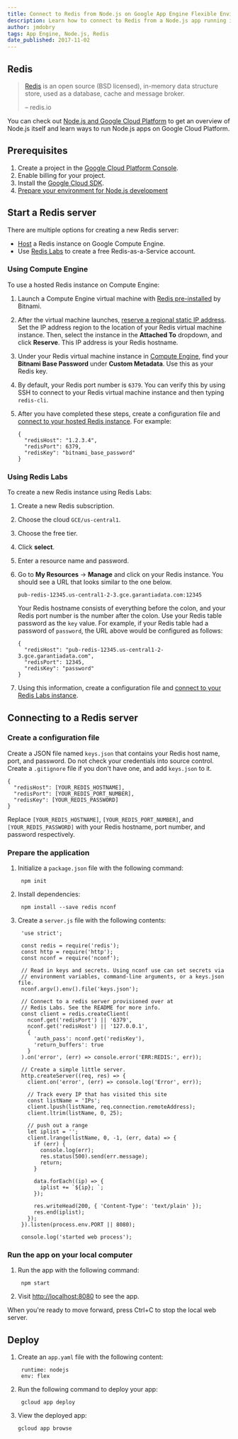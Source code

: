 ```yaml
---
title: Connect to Redis from Node.js on Google App Engine Flexible Environment
description: Learn how to connect to Redis from a Node.js app running in Google App Engine flexible environment.
author: jmdobry
tags: App Engine, Node.js, Redis
date_published: 2017-11-02
---
```

## Redis

> [Redis][redis]  is an open source (BSD licensed), in-memory data structure
> store, used as a database, cache and message broker.
>
> – redis.io

You can check out [Node.js and Google Cloud Platform][nodejs-gcp] to get an
overview of Node.js itself and learn ways to run Node.js apps on Google Cloud
Platform.

## Prerequisites

1. Create a project in the [Google Cloud Platform Console](https://console.cloud.google.com/).
1. Enable billing for your project.
1. Install the [Google Cloud SDK](/sdk/).
1. [Prepare your environment for Node.js development][nodejs]

## Start a Redis server

There are multiple options for creating a new Redis server:

* [Host](https://cloud.google.com/launcher/?q=redis) a Redis instance on Google
  Compute Engine.
* Use [Redis Labs](https://app.redislabs.com/#/sign-up/tabs/redis-cloud) to
  create a free Redis-as-a-Service account.

### Using Compute Engine

To use a hosted Redis instance on Compute Engine:

1.  Launch a Compute Engine virtual machine with
    [Redis pre-installed](https://console.cloud.google.com/launcher/details/bitnami-launchpad/redis)
    by Bitnami.
1.  After the virtual machine launches,
    [reserve a regional static IP address](https://console.cloud.google.com/networking/addresses/add).
    Set the IP address region to the location of your Redis virtual machine
    instance. Then, select the instance in the **Attached To** dropdown, and
    click **Reserve**. This IP address is your Redis hostname.
1.  Under your Redis virtual machine instance in
    [Compute Engine](https://console.cloud.google.com/compute/instances), find
    your **Bitnami Base Password** under **Custom Metadata**. Use this as your
    Redis key.
1.  By default, your Redis port number is `6379`. You can verify this by using
    SSH to connect to your Redis virtual machine instance and then typing
    `redis-cli`.
1.  After you have completed these steps, create a configuration file and
    [connect to your hosted Redis instance](#connecting_to_a_redis_server). For
    example:

        {
          "redisHost": "1.2.3.4",
          "redisPort": 6379,
          "redisKey": "bitnami_base_password"
        }

### Using Redis Labs

To create a new Redis instance using Redis Labs:

1.  Create a new Redis subscription.
1.  Choose the cloud `GCE/us-central1`.
1.  Choose the free tier.
1.  Click **select**.
1.  Enter a resource name and password.
1.  Go to **My Resources** &rarr; **Manage** and click on your Redis instance.
    You should see a URL that looks similar to the one below.

        pub-redis-12345.us-central1-2-3.gce.garantiadata.com:12345

    Your Redis hostname consists of everything before the colon, and your Redis
    port number is the number after the colon. Use your Redis table password as
    the `key` value. For example, if your Redis table had a password of
    `password`, the URL above would be configured as follows:

        {
          "redisHost": "pub-redis-12345.us-central1-2-3.gce.garantiadata.com",
          "redisPort": 12345,
          "redisKey": "password"
        }

1.  Using this information, create a configuration file and
    [connect to your Redis Labs instance](#connecting_to_a_redis_server).

## Connecting to a Redis server

### Create a configuration file

Create a JSON file named `keys.json` that contains your Redis host name, port,
and password. Do not check your credentials into source control. Create a
`.gitignore` file if you don't have one, and add `keys.json` to it.

    {
      "redisHost": [YOUR_REDIS_HOSTNAME],
      "redisPort": [YOUR_REDIS_PORT_NUMBER],
      "redisKey": [YOUR_REDIS_PASSWORD]
    }

Replace `[YOUR_REDIS_HOSTNAME]`, `[YOUR_REDIS_PORT_NUMBER]`, and
`[YOUR_REDIS_PASSWORD]` with your Redis hostname, port number, and password
respectively.

### Prepare the application

1. Initialize a `package.json` file with the following command:

        npm init

1. Install dependencies:

        npm install --save redis nconf

1. Create a `server.js` file with the following contents:

        'use strict';

        const redis = require('redis');
        const http = require('http');
        const nconf = require('nconf');

        // Read in keys and secrets. Using nconf use can set secrets via
        // environment variables, command-line arguments, or a keys.json file.
        nconf.argv().env().file('keys.json');

        // Connect to a redis server provisioned over at
        // Redis Labs. See the README for more info.
        const client = redis.createClient(
          nconf.get('redisPort') || '6379',
          nconf.get('redisHost') || '127.0.0.1',
          {
            'auth_pass': nconf.get('redisKey'),
            'return_buffers': true
          }
        ).on('error', (err) => console.error('ERR:REDIS:', err));

        // Create a simple little server.
        http.createServer((req, res) => {
          client.on('error', (err) => console.log('Error', err));

          // Track every IP that has visited this site
          const listName = 'IPs';
          client.lpush(listName, req.connection.remoteAddress);
          client.ltrim(listName, 0, 25);

          // push out a range
          let iplist = '';
          client.lrange(listName, 0, -1, (err, data) => {
            if (err) {
              console.log(err);
              res.status(500).send(err.message);
              return;
            }

            data.forEach((ip) => {
              iplist += `${ip}; `;
            });

            res.writeHead(200, { 'Content-Type': 'text/plain' });
            res.end(iplist);
          });
        }).listen(process.env.PORT || 8080);

        console.log('started web process');

### Run the app on your local computer

1. Run the app with the following command:

        npm start

1. Visit [http://localhost:8080](http://localhost:8080) to see the app.

When you're ready to move forward, press Ctrl+C to stop the local web server.

## Deploy

1. Create an `app.yaml` file with the following content:

        runtime: nodejs
        env: flex

1. Run the following command to deploy your app:

        gcloud app deploy

1.  View the deployed app:

        gcloud app browse

[redis]: https://redis.io/
[nodejs-gcp]: running-nodejs-on-google-cloud
[nodejs]: /nodejs/docs/setup
